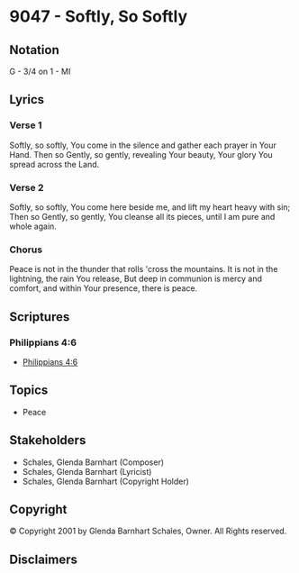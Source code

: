 # 9047 - Softly, So Softly

## Notation

G - 3/4 on 1 - MI

## Lyrics

### Verse 1

Softly, so softly, You come in the silence and gather each prayer in Your Hand. Then so Gently, so gently, revealing Your beauty, Your glory You spread across the Land.

### Verse 2

Softly, so softly, You come here beside me, and lift my heart heavy with sin; Then so Gently, so gently, You cleanse all its pieces, until I am pure and whole again.

### Chorus

Peace is not in the thunder that rolls 'cross the mountains. It is not in the lightning, the rain You release, But deep in communion is mercy and comfort, and within Your presence, there is peace.


## Scriptures

### Philippians 4:6

- [Philippians 4:6](https://www.biblegateway.com/passage/?search=Philippians%204%3A6)


## Topics

- Peace

## Stakeholders

- Schales, Glenda Barnhart (Composer)
- Schales, Glenda Barnhart (Lyricist)
- Schales, Glenda Barnhart (Copyright Holder)

## Copyright

© Copyright 2001 by Glenda Barnhart Schales, Owner. All Rights reserved.


## Disclaimers



